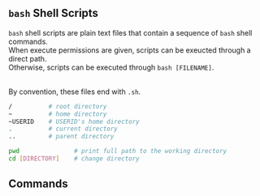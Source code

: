 ## `bash` Shell Scripts
`bash` shell scripts are plain text files that contain a sequence of `bash` shell commands. <br>
When execute permissions are given, scripts can be exeucted through a direct path. <br>
Otherwise, scripts can be executed through `bash [FILENAME]`. <br> <br>

By convention, these files end with `.sh`. <br>

```bash
/          # root directory
~          # home directory
~USERID    # USERID's home directory
.          # current directory
..         # parent directory

pwd               # print full path to the working directory
cd [DIRECTORY]    # change directory
```

## Commands
